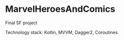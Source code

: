 # MarvelHeroesAndComics

Final SF project
<p>Technology stack: Kotlin, MVVM, Dagger2, Coroutines.
  <p></p>
